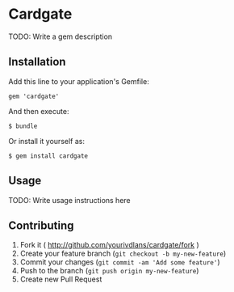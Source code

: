 # Cardgate

TODO: Write a gem description

## Installation

Add this line to your application's Gemfile:

    gem 'cardgate'

And then execute:

    $ bundle

Or install it yourself as:

    $ gem install cardgate

## Usage

TODO: Write usage instructions here

## Contributing

1. Fork it ( http://github.com/yourivdlans/cardgate/fork )
2. Create your feature branch (`git checkout -b my-new-feature`)
3. Commit your changes (`git commit -am 'Add some feature'`)
4. Push to the branch (`git push origin my-new-feature`)
5. Create new Pull Request

